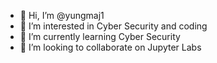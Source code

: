 - 👋 Hi, I’m @yungmaj1
- 👀 I’m interested in Cyber Security and coding
- 🌱 I’m currently learning Cyber Security
- 💞️ I’m looking to collaborate on Jupyter Labs

<!---
yungmaj1/yungmaj1 is a ✨ special ✨ repository because its `README.md` (this file) appears on your GitHub profile.
You can click the Preview link to take a look at your changes.
--->
